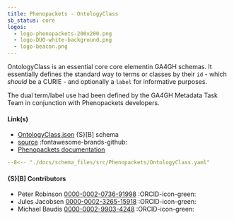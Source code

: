 ```yaml
---
title: Phenopackets - OntologyClass
sb_status: core
logos:
  - logo-phenopackets-200x200.png
  - logo-DUO-white-background.png
  - logo-beacon.png
---
```


OntologyClass is an essential core core elementin GA4GH schemas.
It essentially defines the standard way to terms or classes
by their `id` - which _should_ be a CURIE - and optionally a `label`
for informative purposes.

<!--more-->

The dual term/label use had been defined by the GA4GH Metadata Task Team
in conjunction with Phenopackets developers.

#### Link(s)

* [OntologyClass.json](/schema_files/json/Phenopackets/OntologyClass.json) {S}[B] schema
* [source](https://github.com/phenopackets/phenopacket-schema) :fontawesome-brands-github:
* [Phenopackets documentation](https://phenopacket-schema.readthedocs.io)

<!--schema_block_start-->

``` yaml title="Schema (YAML version)"
--8<-- "./docs/schema_files/src/Phenopackets/OntologyClass.yaml"
```
<!--schema_block_end-->

#### {S}[B] Contributors

* Peter Robinson [0000-0002-0736-91998](https://orcid.org/0000-0002-0736-91998) :ORCID-icon-green:
* Jules Jacobsen [0000-0002-3265-15918](https://orcid.org/0000-0002-3265-15918) :ORCID-icon-green:
* Michael Baudis [0000-0002-9903-4248](https://orcid.org/0000-0002-9903-4248) :ORCID-icon-green:
